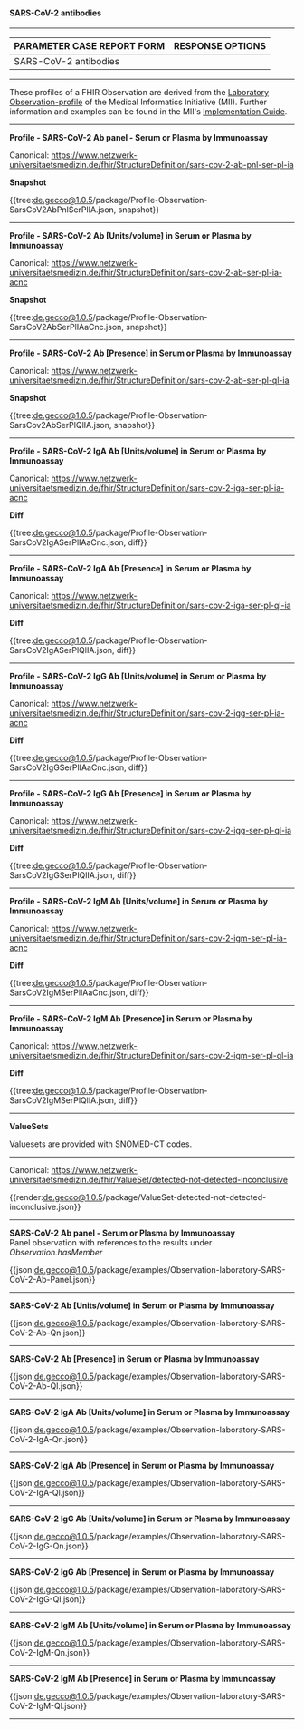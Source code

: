 #### SARS-CoV-2 antibodies

---

| PARAMETER CASE REPORT FORM | RESPONSE OPTIONS |
|--------------|-----------|
| SARS-CoV-2 antibodies |  | 

---

These profiles of a FHIR Observation are derived from the [Laboratory Observation-profile](https://simplifier.net/medizininformatikinitiative-modullabor/observationlab) of the Medical Informatics Initiative (MII). Further information and examples can be found in the MII's [Implementation Guide](https://simplifier.net/guide/LaborbefundinderMedizininformatik-Initiative/Observation).

---

**Profile - SARS-CoV-2 Ab panel - Serum or Plasma by Immunoassay**

Canonical: https://www.netzwerk-universitaetsmedizin.de/fhir/StructureDefinition/sars-cov-2-ab-pnl-ser-pl-ia

**Snapshot**

{{tree:de.gecco@1.0.5/package/Profile-Observation-SarsCoV2AbPnlSerPlIA.json, snapshot}} 

---

**Profile - SARS-CoV-2 Ab [Units/volume] in Serum or Plasma by Immunoassay**

Canonical: https://www.netzwerk-universitaetsmedizin.de/fhir/StructureDefinition/sars-cov-2-ab-ser-pl-ia-acnc

**Snapshot**

{{tree:de.gecco@1.0.5/package/Profile-Observation-SarsCoV2AbSerPlIAaCnc.json, snapshot}} 

---

**Profile - SARS-CoV-2 Ab [Presence] in Serum or Plasma by Immunoassay**

Canonical: https://www.netzwerk-universitaetsmedizin.de/fhir/StructureDefinition/sars-cov-2-ab-ser-pl-ql-ia

**Snapshot**

{{tree:de.gecco@1.0.5/package/Profile-Observation-SarsCov2AbSerPlQlIA.json, snapshot}} 

---

**Profile - SARS-CoV-2 IgA Ab [Units/volume] in Serum or Plasma by Immunoassay**

Canonical: https://www.netzwerk-universitaetsmedizin.de/fhir/StructureDefinition/sars-cov-2-iga-ser-pl-ia-acnc

**Diff**

{{tree:de.gecco@1.0.5/package/Profile-Observation-SarsCoV2IgASerPlIAaCnc.json, diff}} 

---

**Profile - SARS-CoV-2 IgA Ab [Presence] in Serum or Plasma by Immunoassay**

Canonical: https://www.netzwerk-universitaetsmedizin.de/fhir/StructureDefinition/sars-cov-2-iga-ser-pl-ql-ia

**Diff**

{{tree:de.gecco@1.0.5/package/Profile-Observation-SarsCoV2IgASerPlQlIA.json, diff}}

---

**Profile - SARS-CoV-2 IgG Ab [Units/volume] in Serum or Plasma by Immunoassay**

Canonical: https://www.netzwerk-universitaetsmedizin.de/fhir/StructureDefinition/sars-cov-2-igg-ser-pl-ia-acnc

**Diff**

{{tree:de.gecco@1.0.5/package/Profile-Observation-SarsCoV2IgGSerPlIAaCnc.json, diff}} 

---

**Profile - SARS-CoV-2 IgG Ab [Presence] in Serum or Plasma by Immunoassay**

Canonical: https://www.netzwerk-universitaetsmedizin.de/fhir/StructureDefinition/sars-cov-2-igg-ser-pl-ql-ia

**Diff**

{{tree:de.gecco@1.0.5/package/Profile-Observation-SarsCoV2IgGSerPlQlIA.json, diff}} 

---

**Profile - SARS-CoV-2 IgM Ab [Units/volume] in Serum or Plasma by Immunoassay**

Canonical: https://www.netzwerk-universitaetsmedizin.de/fhir/StructureDefinition/sars-cov-2-igm-ser-pl-ia-acnc

**Diff**

{{tree:de.gecco@1.0.5/package/Profile-Observation-SarsCoV2IgMSerPlIAaCnc.json, diff}} 

---

**Profile - SARS-CoV-2 IgM Ab [Presence] in Serum or Plasma by Immunoassay**

Canonical: https://www.netzwerk-universitaetsmedizin.de/fhir/StructureDefinition/sars-cov-2-igm-ser-pl-ql-ia

**Diff**

{{tree:de.gecco@1.0.5/package/Profile-Observation-SarsCoV2IgMSerPlQlIA.json, diff}} 

---

**ValueSets**

Valuesets are provided with SNOMED-CT codes.

---

Canonical: https://www.netzwerk-universitaetsmedizin.de/fhir/ValueSet/detected-not-detected-inconclusive

{{render:de.gecco@1.0.5/package/ValueSet-detected-not-detected-inconclusive.json}} 

---

**SARS-CoV-2 Ab panel - Serum or Plasma by Immunoassay**
<br>
Panel observation with references to the results under *Observation.hasMember*

{{json:de.gecco@1.0.5/package/examples/Observation-laboratory-SARS-CoV-2-Ab-Panel.json}} 

---

**SARS-CoV-2 Ab [Units/volume] in Serum or Plasma by Immunoassay**
<br>

{{json:de.gecco@1.0.5/package/examples/Observation-laboratory-SARS-CoV-2-Ab-Qn.json}}

---

**SARS-CoV-2 Ab [Presence] in Serum or Plasma by Immunoassay**
<br>

{{json:de.gecco@1.0.5/package/examples/Observation-laboratory-SARS-CoV-2-Ab-Ql.json}}

---

**SARS-CoV-2 IgA Ab [Units/volume] in Serum or Plasma by Immunoassay**
<br>

{{json:de.gecco@1.0.5/package/examples/Observation-laboratory-SARS-CoV-2-IgA-Qn.json}}

---

**SARS-CoV-2 IgA Ab [Presence] in Serum or Plasma by Immunoassay**
<br>

{{json:de.gecco@1.0.5/package/examples/Observation-laboratory-SARS-CoV-2-IgA-Ql.json}}

---

**SARS-CoV-2 IgG Ab [Units/volume] in Serum or Plasma by Immunoassay**
<br>

{{json:de.gecco@1.0.5/package/examples/Observation-laboratory-SARS-CoV-2-IgG-Qn.json}} 

---

**SARS-CoV-2 IgG Ab [Presence] in Serum or Plasma by Immunoassay**
<br>

{{json:de.gecco@1.0.5/package/examples/Observation-laboratory-SARS-CoV-2-IgG-Ql.json}}

---

**SARS-CoV-2 IgM Ab [Units/volume] in Serum or Plasma by Immunoassay**
<br>

{{json:de.gecco@1.0.5/package/examples/Observation-laboratory-SARS-CoV-2-IgM-Qn.json}} 

---

**SARS-CoV-2 IgM Ab [Presence] in Serum or Plasma by Immunoassay**
<br>

{{json:de.gecco@1.0.5/package/examples/Observation-laboratory-SARS-CoV-2-IgM-Ql.json}}

---